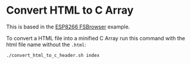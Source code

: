 # Convert HTML to C Array

This is based in the [ESP8266 FSBrowser](https://github.com/esp8266/Arduino/tree/master/libraries/ESP8266WebServer/examples/FSBrowser) example.

To convert a HTML file into a minified C Array run this command with the html file name without the `.html`:

```bash
./convert_html_to_c_header.sh index
```
